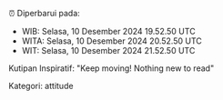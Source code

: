 ⏰ Diperbarui pada:
- WIB: Selasa, 10 Desember 2024 19.52.50 UTC
- WITA: Selasa, 10 Desember 2024 20.52.50 UTC
- WIT: Selasa, 10 Desember 2024 21.52.50 UTC

Kutipan Inspiratif:
"Keep moving! Nothing new to read"


Kategori: attitude

